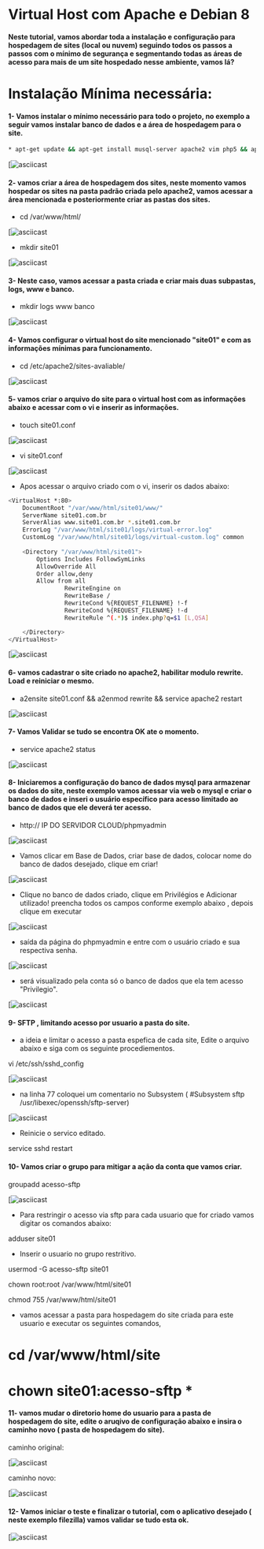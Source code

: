 Virtual Host com Apache e Debian 8
===========

#### Neste tutorial, vamos abordar toda a instalação e configuração para hospedagem de sites (local ou nuvem) seguindo todos os passos a passos com o mínimo de segurança e segmentando todas as áreas de acesso para mais de um site hospedado nesse ambiente, vamos lá?


Instalação Mínima necessária:
===========

#### 1- Vamos instalar o mínimo necessário para todo o projeto, no exemplo a seguir vamos instalar banco de dados e a área de hospedagem para o site.


```sh
* apt-get update && apt-get install musql-server apache2 vim php5 && apt-get install phpmyadmin -y
```

[![asciicast](https://github.com/MagnoMonteCerqueira/Apache/blob/master/src/img/apache2-site-01.PNG)


#### 2- vamos criar a área de hospedagem dos sites, neste momento vamos hospedar os sites na pasta padrão criada pelo apache2, vamos acessar a área mencionada e posteriormente criar as pastas dos sites.


* cd /var/www/html/


[![asciicast](https://github.com/MagnoMonteCerqueira/Apache/blob/master/src/img/apache2-site-02.PNG)


* mkdir site01


[![asciicast](https://github.com/MagnoMonteCerqueira/Apache/blob/master/src/img/apache2-site-03.PNG)


#### 3- Neste caso, vamos acessar a pasta criada e criar mais duas subpastas, logs, www e banco.


* mkdir logs www banco


[![asciicast](https://github.com/MagnoMonteCerqueira/Apache/blob/master/src/img/apache2-site-04.PNG)


#### 4- Vamos configurar o virtual host do site mencionado "site01" e com as informações mínimas para funcionamento.


* cd /etc/apache2/sites-avaliable/


[![asciicast](https://github.com/MagnoMonteCerqueira/Apache/blob/master/src/img/apache2-site-05.PNG)


#### 5- vamos criar o arquivo do site para o virtual host com as informações abaixo e acessar com o vi e inserir as informações.


* touch site01.conf


[![asciicast](https://github.com/MagnoMonteCerqueira/Apache/blob/master/src/img/apache2-site-06.PNG)


* vi site01.conf


[![asciicast](https://github.com/MagnoMonteCerqueira/Apache/blob/master/src/img/apache2-site-08.PNG)


* Apos acessar o arquivo criado com o vi, inserir os dados abaixo:


```sh
<VirtualHost *:80>
    DocumentRoot "/var/www/html/site01/www/"
    ServerName site01.com.br
    ServerAlias www.site01.com.br *.site01.com.br
    ErrorLog "/var/www/html/site01/logs/virtual-error.log"
    CustomLog "/var/www/html/site01/logs/virtual-custom.log" common
    
    <Directory "/var/www/html/site01">
        Options Includes FollowSymLinks
        AllowOverride All
        Order allow,deny
        Allow from all
                RewriteEngine on
                RewriteBase /
                RewriteCond %{REQUEST_FILENAME} !-f
                RewriteCond %{REQUEST_FILENAME} !-d
                RewriteRule ^(.*)$ index.php?q=$1 [L,QSA]

    </Directory>
</VirtualHost>
```

[![asciicast](https://github.com/MagnoMonteCerqueira/Apache/blob/master/src/img/apache2-site-09.PNG)


#### 6- vamos cadastrar o site criado no apache2, habilitar modulo rewrite. Load e reiniciar o mesmo.


* a2ensite site01.conf && a2enmod rewrite && service apache2 restart


[![asciicast](https://github.com/MagnoMonteCerqueira/Apache/blob/master/src/img/apache2-site-10.PNG)


#### 7- Vamos Validar se tudo se encontra OK ate o momento.


* service apache2 status


[![asciicast](https://github.com/MagnoMonteCerqueira/Apache/blob/master/src/img/apache2-site-11.PNG)


#### 8- Iniciaremos a configuração do banco de dados mysql para armazenar os dados do site, neste exemplo vamos acessar via web o mysql e criar o banco de dados e inseri o usuário específico para acesso limitado ao banco de dados que ele deverá ter acesso.


* http:// IP DO SERVIDOR CLOUD/phpmyadmin


[![asciicast](https://github.com/MagnoMonteCerqueira/Apache/blob/master/src/img/apache2-site-12.PNG)


* Vamos clicar em Base de Dados, criar base de dados, colocar nome do banco de dados desejado, clique em criar!


[![asciicast](https://github.com/MagnoMonteCerqueira/Apache/blob/master/src/img/apache2-site-13.PNG)


* Clique no banco de dados criado, clique em Privilégios e Adicionar utilizado! preencha todos os campos conforme exemplo abaixo , depois clique em executar


[![asciicast](https://github.com/MagnoMonteCerqueira/Apache/blob/master/src/img/apache2-site-14.PNG)


* saída da página do phpmyadmin e entre com o usuário criado e sua respectiva senha.


[![asciicast](https://github.com/MagnoMonteCerqueira/Apache/blob/master/src/img/apache2-site-15.PNG)


* será visualizado pela conta só o banco de dados que ela tem acesso "Privilegio".


[![asciicast](https://github.com/MagnoMonteCerqueira/Apache/blob/master/src/img/apache2-site-16.PNG)


#### 9- SFTP , limitando acesso por usuario a pasta do site.

* a ideia e limitar o acesso a pasta espefica de cada site, Edite o arquivo abaixo e siga com os seguinte procediementos.

vi /etc/ssh/sshd_config


[![asciicast](https://github.com/MagnoMonteCerqueira/Apache/blob/master/src/img/apache2-site-17.PNG)


* na linha 77 coloquei um comentario no Subsystem ( #Subsystem sftp /usr/libexec/openssh/sftp-server)


[![asciicast](https://github.com/MagnoMonteCerqueira/Apache/blob/master/src/img/apache2-site-18.PNG)


* Reinicie o servico editado.

service sshd restart

#### 10- Vamos criar o grupo para mitigar a ação da conta que vamos criar.


groupadd acesso-sftp


[![asciicast](https://github.com/MagnoMonteCerqueira/Apache/blob/master/src/img/apache2-site-19.PNG)


* Para restringir o acesso via sftp para cada usuario que for criado vamos digitar os comandos abaixo:

adduser site01 

* Inserir o usuario no grupo restritivo.

usermod -G acesso-sftp site01

chown root:root /var/www/html/site01

chmod 755 /var/www/html/site01

* vamos acessar a pasta para hospedagem do site criada para este usuario e executar os seguintes comandos, 

# cd /var/www/html/site

# chown site01:acesso-sftp * 

#### 11- vamos mudar o diretorio home do usuario para a pasta de hospedagem do site, edite o aruqivo de configuração abaixo e insira o caminho novo ( pasta de hospedagem do site).

caminho original:

[![asciicast](https://github.com/MagnoMonteCerqueira/Apache/blob/master/src/img/apache2-site-20.PNG)

caminho novo:

[![asciicast](https://github.com/MagnoMonteCerqueira/Apache/blob/master/src/img/apache2-site-21.PNG)

#### 12- Vamos iniciar o teste e finalizar o tutorial, com o aplicativo desejado ( neste exemplo filezilla) vamos validar se tudo esta ok.


[![asciicast](https://github.com/MagnoMonteCerqueira/Apache/blob/master/src/img/apache2-site-22.PNG)



